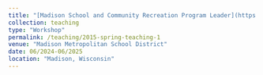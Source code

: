 ```yaml
---
title: "[Madison School and Community Recreation Program Leader](https://www.mscr.org/)"
collection: teaching
type: "Workshop"
permalink: /teaching/2015-spring-teaching-1
venue: "Madison Metropolitan School District"
date: 06/2024-06/2025
location: "Madison, Wisconsin"
---
```

